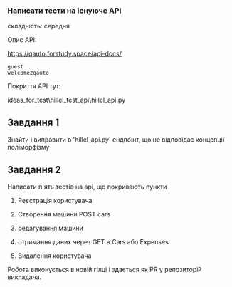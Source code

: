 ### Написати тести на існуюче API
складність: середня

Опис API:

https://qauto.forstudy.space/api-docs/

    guest
    welcome2qauto


Покриття API тут:

ideas_for_test\hillel_test_api\hillel_api.py

## Завдання 1
Знайти і виправити в 'hillel_api.py' ендпоінт, що не відповідає концепції поліморфізму

## Завдання 2
Написати п'ять тестів на api, що покривають пункти

1. Реєстрація користувача

2. Створення машини POST cars

3. редагування машини

4. отримання даних через GET в Cars або Expenses

5. Видалення користувача

Робота виконується в новій гілці і здається як PR у репозиторій викладача.